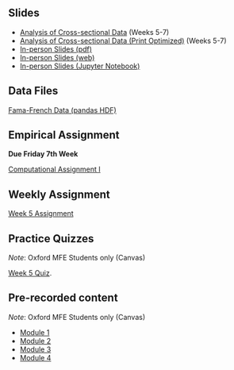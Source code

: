 <!--
.. title: Financial Econometrics I: Week 5
.. slug: michaelmas-term-5
.. date: 2020-01-27 17:51:04 UTC
.. tags: teaching, mfe
.. category: teaching 
.. link: 
.. description: Teaching resources for MFE Financial Econometrics I Week 5
.. type: text
.. jumbotron_color: #002147
.. jumbotron_light: True
.. jumbotron: MFE Financial Econometrics I: Week 5
.. jumbotron_text: Teaching material from Week 5.
-->

## Slides

* [Analysis of Cross-sectional Data](/files/teaching/mfe/slides/cross-section-slides-2020-2021.pdf) (Weeks 5-7)
* [Analysis of Cross-sectional Data (Print Optimized)](/files/teaching/mfe/slides/cross-section-slides-2020-2021-print.pdf) (Weeks 5-7)
* [In-person Slides (pdf)](/files/teaching/mfe/slides/cross-section-2020-21-in-person-slides.pdf)
* [In-person Slides (web)](/files/teaching/mfe/slides/cross-section-slides-2020-2021.html)
* [In-person Slides (Jupyter Notebook)](/files/teaching/mfe/slides/cross-section-slides-2020-2021.ipynb)

## Data Files

[Fama-French Data (pandas HDF)](/files/teaching/mfe/data/fama-french-data.h5)

## Empirical Assignment

**Due Friday 7th Week**

[Computational Assignment I](/files/teaching/mfe/assignments/mfe-fe-computational-exercise-1-2020-2021.pdf)

## Weekly Assignment

[Week 5 Assignment](/files/teaching/mfe/homework/mt_week_5_assignment.pdf)

## Practice Quizzes

*Note*: Oxford MFE Students only (Canvas)

[Week 5 Quiz](https://canvas.sbs.ox.ac.uk/courses/1731/quizzes/1986). 

## Pre-recorded content

*Note*: Oxford MFE Students only (Canvas)

* [Module 1](https://ox.cloud.panopto.eu/Panopto/Pages/Viewer.aspx?id=438e29ca-6e14-4a74-920e-ac6d017f58ee)
* [Module 2](https://ox.cloud.panopto.eu/Panopto/Pages/Viewer.aspx?id=e6c54f2f-d9eb-471a-ad34-ac6d017f6229)
* [Module 3](https://ox.cloud.panopto.eu/Panopto/Pages/Viewer.aspx?id=a778da91-67b0-49fd-a3e6-ac6d017f6823)
* [Module 4](https://ox.cloud.panopto.eu/Panopto/Pages/Viewer.aspx?id=e3da4488-6a4e-4bda-a067-ac6d017f6f4a)

<!--
* [Module 5](https://ox.cloud.panopto.eu/Panopto/Pages/Viewer.aspx?id=3b0729a1-c6c2-4d70-a853-ac6e00035685)
* [Module 6](https://ox.cloud.panopto.eu/Panopto/Pages/Viewer.aspx?id=7248d227-e8a2-4d27-925e-ac6e002695a0)
* [Module 7](https://ox.cloud.panopto.eu/Panopto/Pages/Viewer.aspx?id=75214473-e224-47f7-bcaa-ac6e01139284)
* [Module 8](https://ox.cloud.panopto.eu/Panopto/Pages/Viewer.aspx?id=135fd2f2-72e2-4139-b522-ac6e018a94b2)
* [Module 9](https://ox.cloud.panopto.eu/Panopto/Pages/Viewer.aspx?id=ea075486-23aa-4a7a-b80c-ac6f00128697)
* [Module 10](https://ox.cloud.panopto.eu/Panopto/Pages/Viewer.aspx?id=1143f9ac-0778-47c0-a054-ac6f0182fa29)
* [Module 11](https://ox.cloud.panopto.eu/Panopto/Pages/Viewer.aspx?id=43738ae8-8a9e-4738-a026-ac6f018304ff)
* [Module 12](https://ox.cloud.panopto.eu/Panopto/Pages/Viewer.aspx?id=29a24da7-4579-4d15-a2f8-ac70012034e3)
-->
